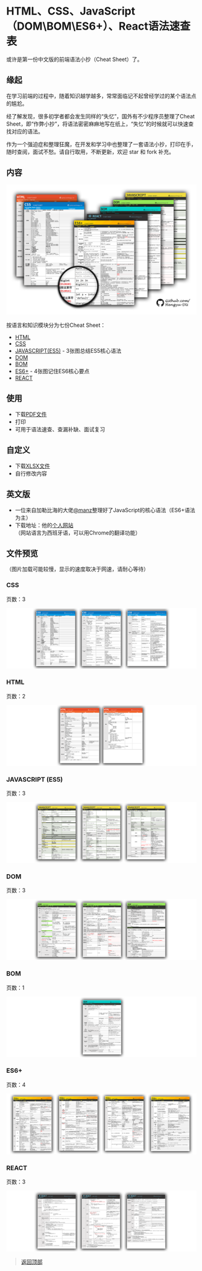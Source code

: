 # HTML、CSS、JavaScript（DOM\BOM\ES6+）、React语法速查表



或许是第一份中文版的前端语法小抄（Cheat Sheet）了。

## 缘起

在学习前端的过程中，随着知识越学越多，常常面临记不起曾经学过的某个语法点的尴尬。

经了解发现，很多初学者都会发生同样的“失忆”，国外有不少程序员整理了Cheat Sheet，即“作弊小抄”，将语法密密麻麻地写在纸上，“失忆”的时候就可以快速查找对应的语法。

作为一个强迫症和整理狂魔，在开发和学习中也整理了一套语法小抄，打印在手，随时查阅，面试不愁。请自行取用，不断更新，欢迎 star 和 fork 补充。

## 内容

![前端知识小抄主题图，无法显示时请检查网络连接是否异常](./preview/layout-transparent.png)

按语言和知识模块分为七份Cheat Sheet：

- [HTML](https://github.com/Hengyu-DU/Front-end-Cheatsheets/blob/master/pdf/HTML%20pdf-version.pdf)
- [CSS](https://github.com/Hengyu-DU/Front-end-Cheatsheets/blob/master/pdf/CSS%20pdf-version.pdf)
- [JAVASCRIPT(ES5)](https://github.com/Hengyu-DU/Front-end-Cheatsheets/blob/master/pdf/JavaScript%20pdf%20version.pdf) - 3张图总结ES5核心语法
- [DOM](https://github.com/Hengyu-DU/Front-end-Cheatsheets/blob/master/pdf/JavaScript-DOM%20pdf%20version.pdf)
- [BOM](https://github.com/Hengyu-DU/Front-end-Cheatsheets/blob/master/pdf/JavaScript-DOM%20pdf%20version.pdf)
- [ES6+](https://github.com/Hengyu-DU/Front-end-Cheatsheets/blob/master/pdf/ES6%2B%20pdf-version.pdf) - 4张图记住ES6核心要点
- [REACT](https://github.com/Hengyu-DU/Front-end-Cheatsheets/blob/master/pdf/React%E5%9F%BA%E7%A1%80%20pdf%20version.pdf)

## 使用

- 下载[PDF文件](https://github.com/Hengyu-DU/Front-end-Cheatsheets/tree/master/pdf)
- 打印
- 可用于语法速查、查漏补缺、面试复习

## 自定义

- 下载[XLSX文件](https://github.com/Hengyu-DU/Front-end-Cheatsheets/tree/master/xlsx)
- 自行修改内容

## 英文版

- 一位来自加勒比海的大佬[@manz](https://twitter.com/Manz)整理好了JavaScript的核心语法（ES6+语法为主）
- 下载地址：他的[个人网站](https://lenguajejs.com/cheatsheets/)（网站语言为西班牙语，可以用Chrome的翻译功能）

## 文件预览

（图片加载可能较慢，显示的速度取决于网速，请耐心等待）

### CSS

页数：3

![CSS速查表预览图，无法显示时请检查网络连接是否异常](./preview/css.png)

### HTML

页数：2

![HTML速查表预览图，无法显示时请检查网络连接是否异常](./preview/html.png)

### JAVASCRIPT (ES5)

页数：3

![JS速查表预览图，无法显示时请检查网络连接是否异常](./preview/javascript.png)

### DOM

页数：3

![DOM速查表预览图，无法显示时请检查网络连接是否异常](./preview/dom.png)

### BOM

页数：1

![BOM速查表预览图，无法显示时请检查网络连接是否异常](./preview/bom.png)

### ES6+

页数：4

![ES6+速查表预览图，无法显示时请检查网络连接是否异常](./preview/es6+.png)

### REACT

页数：3

![REACT速查表预览图，无法显示时请检查网络连接是否异常](./preview/react.png)





>  [返回顶部](#HTML、CSS、JavaScript（DOM\BOM\ES6+）、React语法速查表 ) 

